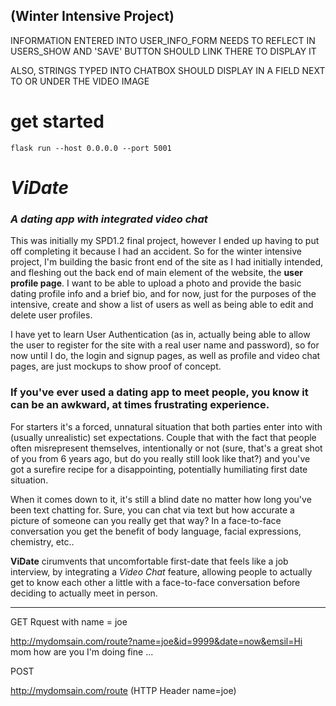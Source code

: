 



 ## (Winter Intensive Project) ##

INFORMATION ENTERED INTO USER_INFO_FORM NEEDS TO REFLECT IN USERS_SHOW AND 'SAVE' BUTTON SHOULD LINK THERE TO DISPLAY IT

ALSO, STRINGS TYPED INTO CHATBOX SHOULD DISPLAY IN A FIELD NEXT TO OR UNDER THE VIDEO IMAGE

 # get started 

 `flask run --host 0.0.0.0 --port 5001`

# ***ViDate*** #
### *A dating app with integrated video chat* ###

This was initially my SPD1.2 final project, however I ended up having to put off completing it because I had an accident. So for the winter intensive project, I'm building the basic front end of the site as I had initially intended, and fleshing out the back end of main element of the website, the **user profile page**. I want to be able to upload a photo and provide the basic dating profile info and a brief bio, and for now, just for the purposes of the intensive, create and show a list of users as well as being able to edit and delete user profiles. 

I have yet to learn User Authentication (as in, actually being able to allow the user to register for the site with a real user name and password), so for now until I do, the login and signup pages, as well as profile and video chat pages, are just mockups to show proof of concept.

### If you've ever used a dating app to meet people, you know it can be an awkward, at times frustrating experience. ###

For starters it's a forced, unnatural situation that both parties enter into with (usually unrealistic) set expectations. Couple that with the fact that people often misrepresent themselves, intentionally or not (sure, that's a great shot of you from 6 years ago, but do you really still look like that?) and you've got a surefire recipe for a disappointing, potentially humiliating first date situation.

When it comes down to it, it's still a blind date no matter how long you've been text chatting for. Sure, you can chat via text but how accurate a picture of someone can you really get that way? In a face-to-face conversation you get the benefit of body language, facial expressions, chemistry, etc.. 

**ViDate** cirumvents that uncomfortable first-date that feels like a job interview, by integrating a *Video Chat* feature, allowing people to actually get to know each other a little with a face-to-face conversation before deciding to actually meet in person.



----------

GET Rquest with name = joe

http://mydomsain.com/route?name=joe&id=9999&date=now&emsil=Hi mom how are you I'm doing fine ...

POST

http://mydomsain.com/route  (HTTP Header name=joe) 
